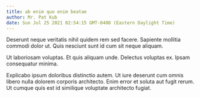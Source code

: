 ```yaml
---
title: ab enim quo enim beatae
author: Mr. Pat Kub
date: Sun Jul 25 2021 02:54:15 GMT-0400 (Eastern Daylight Time)
---
```

Deserunt neque veritatis nihil quidem rem sed facere. Sapiente mollitia commodi dolor ut. Quis nesciunt sunt id cum sit neque aliquam.

 Ut laboriosam voluptas. Et quis aliquam unde. Delectus voluptas ex. Ipsam consequatur minima.

 Explicabo ipsum doloribus distinctio autem. Ut iure deserunt cum omnis libero nulla dolorem corporis architecto. Enim error et soluta aut fugit rerum. Ut cumque quis est id similique voluptate architecto fugiat.